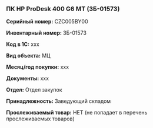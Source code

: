 ### ПК HP ProDesk 400 G6 MT (ЗБ-01573)  </br>

**Серийный номер:** CZC005BY00 </br>

**Инвентарный номер:** ЗБ-01573 </br>

**Код в 1С:** xxx </br> 

**Вид объекта:** МЦ

**Месяц/год покупки:** xxx </br>

**Документы:** xxx </br>

**Отдел:** Отдел закупок </br>

**Принадлежность:** Заведующий складом </br> 

**Прослеживаемый товар:** НЕТ (не попадает в перечень прослеживаемых товаров)

